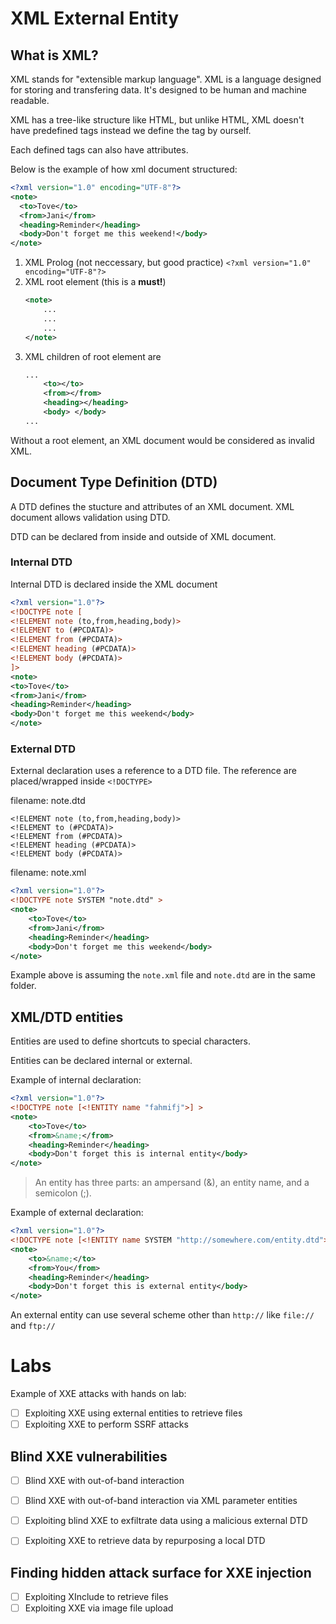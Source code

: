 # XML External Entity

## What is XML?

XML stands for "extensible markup language". XML is a language designed for storing and transfering data. It's designed to be human and machine readable.   

XML has a tree-like structure like HTML, but unlike HTML, XML doesn't have predefined tags instead we define the tag by ourself.  

Each defined tags can also have attributes.

Below is the example of how xml document structured:

```xml
<?xml version="1.0" encoding="UTF-8"?> 
<note>
  <to>Tove</to>
  <from>Jani</from>
  <heading>Reminder</heading>
  <body>Don't forget me this weekend!</body>
</note> 
```

1. XML Prolog (not neccessary, but good practice)
`<?xml version="1.0" encoding="UTF-8"?>`
2. XML root element (this is a **must!**)
	```xml
	<note> 
		...
		...
		...
	</note>
	```
3. XML children of root element are 
	```xml
	...
		<to></to>
		<from></from>
		<heading></heading>
		<body> </body>
	...
	```

Without a root element, an XML document would be considered as invalid XML.

## Document Type Definition (DTD)

A DTD defines the stucture and attributes of an XML document. XML document allows validation using DTD.  

DTD can be declared from inside and outside of XML document. 
  
### Internal DTD 
Internal DTD is declared inside the XML document

```xml
<?xml version="1.0"?>
<!DOCTYPE note [
<!ELEMENT note (to,from,heading,body)>
<!ELEMENT to (#PCDATA)>
<!ELEMENT from (#PCDATA)>
<!ELEMENT heading (#PCDATA)>
<!ELEMENT body (#PCDATA)>
]>
<note>
<to>Tove</to>
<from>Jani</from>
<heading>Reminder</heading>
<body>Don't forget me this weekend</body>
</note>
``` 


### External DTD

External declaration uses a reference to a DTD file. The reference are placed/wrapped inside `<!DOCTYPE>`  

filename: note.dtd
```
<!ELEMENT note (to,from,heading,body)>
<!ELEMENT to (#PCDATA)>
<!ELEMENT from (#PCDATA)>
<!ELEMENT heading (#PCDATA)>
<!ELEMENT body (#PCDATA)>
```

filename: note.xml
```xml
<?xml version="1.0"?>
<!DOCTYPE note SYSTEM "note.dtd" > 
<note>
	<to>Tove</to>
	<from>Jani</from>
	<heading>Reminder</heading>
	<body>Don't forget me this weekend</body>
</note>
```

Example above is assuming the `note.xml` file and `note.dtd` are in the same folder.


## XML/DTD entities

Entities are used to define shortcuts to special characters.  

Entities can be declared internal or external.  

Example of internal declaration:
```xml
<?xml version="1.0"?>
<!DOCTYPE note [<!ENTITY name "fahmifj">] >
<note>
	<to>Tove</to>
	<from>&name;</from>
	<heading>Reminder</heading>
	<body>Don't forget this is internal entity</body>
</note>
```

> An entity has three parts: an ampersand (&), an entity name, and a semicolon (;).


Example of external declaration:
```xml
<?xml version="1.0"?>
<!DOCTYPE note [<!ENTITY name SYSTEM "http://somewhere.com/entity.dtd">] >
<note>
	<to>&name;</to>
	<from>You</from>
	<heading>Reminder</heading>
	<body>Don't forget this is external entity</body>
</note>
```

An external entity can use several scheme other than `http://` like `file://` and `ftp://`

# Labs

Example of XXE attacks with hands on lab:

- [ ] Exploiting XXE using external entities to retrieve files
- [ ] Exploiting XXE to perform SSRF attacks

## Blind XXE vulnerabilities

- [ ] Blind XXE with out-of-band interaction
- [ ] Blind XXE with out-of-band interaction via XML parameter entities
- [ ] Exploiting blind XXE to exfiltrate data using a malicious external DTD
- [ ] Exploiting XXE to retrieve data by repurposing a local DTD


## Finding hidden attack surface for XXE injection

- [ ] Exploiting XInclude to retrieve files
- [ ] Exploiting XXE via image file upload
